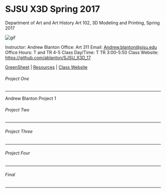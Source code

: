 **SJSU X3D Spring 2017**
======================
Department of Art and Art History
Art 102, 3D Modeling and Printing, Spring 2017

![gif](http://i.imgur.com/TuOehiT.gif)

Instructor: Andrew Blanton
Office: Art 311
Email: Andrew.blanton@sjsu.edu
Office Hours: T and TR 4-5
Class Day/Time: T TR 3:00-5:50
Class Website: https://github.com/ablanton/SJSU_X3D_17

[GreenSheet](https://github.com/ablanton/SJSU_X3D_17/blob/master/GREENSHEET.md)
| [Resources](https://github.com/ablanton/SJSU_X3D_17/blob/master/RESOURCES.md)
| [Class Website](https://github.com/ablanton/SJSU_X3D_17)

###### Project One
------------------
Andrew Blanton Project 1

###### Project Two
------------------

###### Project Three
--------------------

###### Project Four
-------------------

###### Final
------------